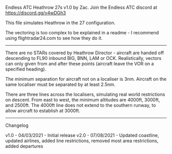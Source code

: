 Endless ATC Heathrow 27s v1.0 by Zac. Join the Endless ATC discord at https://discord.gg/v4wDGh3

This file simulates Heathrow in the 27 configuration.

The vectoring is too complex to be explained in a readme - I recommend using flightradar24.com to see how they do it.

---------------------------------------------------------

There are no STARs covered by Heathrow Director - aircraft are handed off descending to FL90 inbound BIG, BNN, LAM or OCK. Realistically, vectors can only given from and after these points (aircraft leave the VOR on a specified heading).

The minimum separation for aircraft not on a localiser is 3nm. Aircraft on the same localiser must be separated by at least 2.5nm.

There are three lines across the localisers, simulating real world restrictions on descent. From east to west, the minimum altitudes are 4000ft, 3000ft, and 2500ft. The 4000ft line does not extend to the southern runway, to allow aircraft to establish at 3000ft.

---------------------------------------------------------

Changelog

v1.0 - 04/03/2021 - Initial release
v2.0 - 07/08/2021 - Updated coastline, updated airlines, added line restrictions, removed most area restrictions, added departures